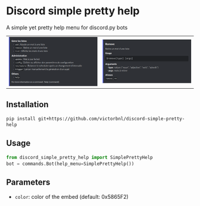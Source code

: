 # Discord simple pretty help

A simple yet pretty help menu for discord.py bots

<p align="center">
    <table>
        <tr>
            <td><img src="https://raw.githubusercontent.com/victorbnl/discord-simple-pretty-help/main/.readme/bot_help.png"></td>
            <td><img src="https://raw.githubusercontent.com/victorbnl/discord-simple-pretty-help/main/.readme/command_help.png"></td>
        </tr>
    </table>
</p>

## Installation

```
pip install git+https://github.com/victorbnl/discord-simple-pretty-help
```

## Usage

```py
from discord_simple_pretty_help import SimplePrettyHelp
bot = commands.Bot(help_menu=SimplePrettyHelp())
```

## Parameters

- `color`: color of the embed (default: 0x5865F2)
